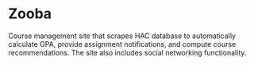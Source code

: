 # Zooba
Course management site that scrapes HAC database to automatically calculate GPA, provide assignment notifications, and compute course recommendations. The site also includes social networking functionality.
